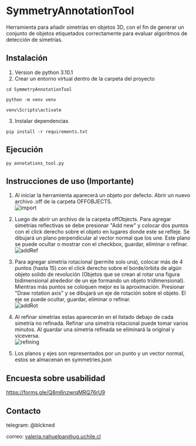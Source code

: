 # SymmetryAnnotationTool
Herramienta para añadir simetrías en objetos 3D, con el fin de generar un conjunto de objetos etiquetados correctamente para evaluar algoritmos de detección de simetrías.
## Instalación
1. Version de python 3.10.1
2. Crear un entorno virtual dentro de la carpeta del proyecto

```
cd SymmetryAnnotationTool
```
```
python -m venv venv
```
```
venv\Scripts\activate
```
3. Instalar dependencias
```
pip install -r requirements.txt
```
## Ejecución
```
py annotations_tool.py    
```
## Instrucciones de uso (Importante)
1. Al iniciar la herramienta aparecerá un objeto por defecto. Abrir un nuevo archivo .off de la carpeta OFFOBJECTS.
   <br>
    ![import](https://github.com/ValeriaNahuelpan/SymmetryAnnotationTool/assets/62121145/db317928-5a45-4b32-b976-82346e3b455b)

2. Luego de abrir un archivo de la carpeta offObjects. Para agregar simetrías reflectivas se debe presionar "Add new" y colocar dos puntos con el click derecho sobre el objeto en lugares donde este se refleje. Se dibujará un plano perpendicular al vector normal que los une. Este plano se puede ocultar o 
    mostrar con el checkbox, guardar, eliminar o refinar.
   <br>
   ![addRef](https://github.com/ValeriaNahuelpan/SymmetryAnnotationTool/assets/62121145/51627fc5-c44d-491c-b8e3-b560b14d3e61)

3. Para agregar simetría rotacional (permite solo una), colocar más de 4 puntos (hasta 15) con el click derecho sobre el borde/órbita de algún objeto solido de revolución (Objetos que se crean al rotar una figura bidimensional alrededor de un eje formando un objeto tridimensional). Mientras más puntos se coloquen mejor es la 
   aproximación.
   Presionar "Draw rotation axis" y se dibujará un eje de rotación sobre el objeto. El eje se puede ocultar, guardar, eliminar o refinar.
   <br>
   ![addRot](https://github.com/ValeriaNahuelpan/SymmetryAnnotationTool/assets/62121145/75b028b2-236d-46bb-a742-00e987dfb4ef)
4. Al refinar simetrías estas aparecerán en el listado debajo de cada simetría no refinada. Refinar una simetría rotacional puede tomar varios minutos. 
   Al guardar una simetría refinada se eliminará la original y viceversa.
   <br>
   ![refining](https://github.com/ValeriaNahuelpan/SymmetryAnnotationTool/assets/62121145/d217eaa5-c5b5-41cf-bdc8-59f2aaa91cf7)
5. Los planos y ejes son representados por un punto y un vector normal, estos se almacenan en symmetries.json
## Encuesta sobre usabilidad
https://forms.gle/Q8m6nzwrqMRQ76rU9

## Contacto
telegram: @blckned

correo: valeria.nahuelpan@ug.uchile.cl
